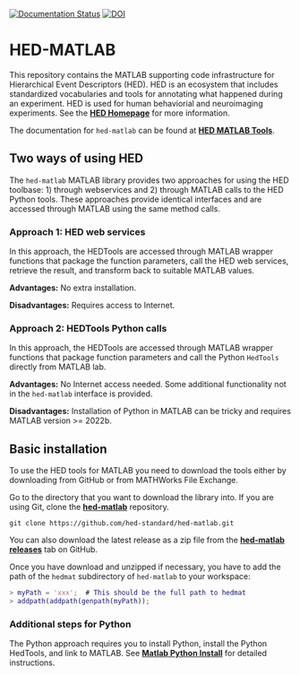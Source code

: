 [![Documentation Status](https://readthedocs.org/projects/hed-matlab/badge/?version=latest)](https://www.hed-matlab.org/en/latest/?badge=latest)
[![DOI](https://zenodo.org/badge/DOI/10.5281/zenodo.13201057.svg)](https://doi.org/10.5281/zenodo.13201057)

# HED-MATLAB
This repository contains the MATLAB supporting code infrastructure 
for Hierarchical Event Descriptors (HED).
HED is an ecosystem that includes standardized vocabularies and
tools for annotating what happened during an experiment.
HED is used for human behaviorial and neuroimaging experiments.
See the [**HED Homepage**](https://www.hedtags.org) for more information.

The documentation for `hed-matlab` can be found at
[**HED MATLAB Tools**](https://www.hed-resources.org/en/latest/HedMatlabTools.html).

## Two ways of using HED

The `hed-matlab` MATLAB library provides two approaches for
using the HED toolbase: 1) through webservices and 2) through
MATLAB calls to the HED Python tools.
These approaches provide identical interfaces and are accessed 
through MATLAB using the same method calls.

### Approach 1: HED web services

In this approach, the HEDTools are accessed through MATLAB
wrapper functions that package the function parameters,
call the HED web services, retrieve the result, and transform
back to suitable MATLAB values.

**Advantages:** No extra installation.

**Disadvantages:** Requires access to Internet.

### Approach 2: HEDTools Python calls

In this approach, the HEDTools are accessed through MATLAB
wrapper functions that package function parameters and
call the Python `HedTools` directly from MATLAB lab.

**Advantages:** No Internet access needed. Some additional
functionality not in the `hed-matlab` interface is provided.

**Disadvantages:** Installation of Python in MATLAB can be
tricky and requires MATLAB version >= 2022b.


## Basic installation

To use the HED tools for MATLAB you need to download the tools
either by downloading from GitHub or from MATHWorks File Exchange.

Go to the directory that you want to download the library into.
If you are using Git, clone the
[**hed-matlab**](https://github.com/hed-standard/hed-matlab) repository.

```shell
git clone https://github.com/hed-standard/hed-matlab.git
```

You can also download the latest release as a zip file
from the [**hed-matlab releases**](https://github.com/hed-standard/hed-matlab/releases)
tab on GitHub.


Once you have download and unzipped if necessary, you have
to add the path of the `hedmat` subdirectory of `hed-matlab` to your workspace:

```matlab
> myPath = 'xxx';  # This should be the full path to hedmat
> addpath(addpath(genpath(myPath));
```

### Additional steps for Python

The Python approach requires you to install Python, install the
Python HedTools, and link to MATLAB.
See [**Matlab Python Install**](https://www.hed-resources.org/en/latest/HedMatlabTools.html#matlab-python-install)
for detailed instructions.
